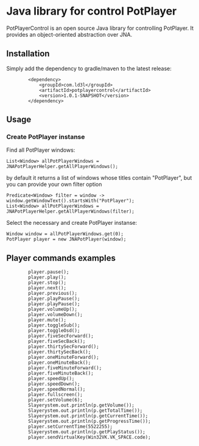 # Java library for control PotPlayer

PotPlayerControl is an open source Java library for controlling PotPlayer. It provides an object-oriented abstraction over JNA.

## Installation

Simply add the dependency to gradle/maven to the latest release:

```
        <dependency>
            <groupId>com.ld3l</groupId>
            <artifactId>potplayercontrol</artifactId>
            <version>1.0.1-SNAPSHOT</version>
        </dependency>
```

## Usage

### Create PotPlayer instanse

Find all PotPlayer windows:
```
List<Window> allPotPlayerWindows = JNAPotPlayerHelper.getAllPlayerWindows();
```

by default it returns a list of windows whose titles contain "PotPlayer", but you can provide your own filter option

```
Predicate<Window> filter = window -> window.getWindowText().startsWith("PotPlayer");
List<Window> allPotPlayerWindows = JNAPotPlayerHelper.getAllPlayerWindows(filter);
```

Select the necessary and create PotPlayer instanse:
```
Window window = allPotPlayerWindows.get(0);
PotPlayer player = new JNAPotPlayer(window);
```

## Player commands examples

```
        player.pause();
        player.play();
        player.stop();
        player.next();
        player.previous();
        player.playPause();
        player.playPause();
        player.volumeUp();
        player.volumeDown();
        player.mute();
        player.toggleSub();
        player.toggleOsd();
        player.fiveSecForward();
        player.fiveSecBack();
        player.thirtySecForward();
        player.thirtySecBack();
        player.oneMinuteForward();
        player.oneMinuteBack();
        player.fiveMinuteForward();
        player.fiveMinuteBack();
        player.speedUp();
        player.speedDown();
        player.speedNormal();
        player.fullscreen();
        player.setVolume(6);
        Slayerystem.out.println(p.getVolume());
        Slayerystem.out.println(p.getTotalTime());
        Slayerystem.out.println(p.getCurrentTime());
        Slayerystem.out.println(p.getProgressTime());
        player.setCurrentTime(5522255);
        Slayerystem.out.println(p.getPlayStatus());
        player.sendVirtualKey(Win32VK.VK_SPACE.code);
```

